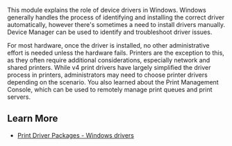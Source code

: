 This module explains the role of device drivers in Windows. Windows generally handles the process of identifying and installing the correct driver automatically, however there's sometimes a need to install drivers manually. Device Manager can be used to identify and troubleshoot driver issues.

For most hardware, once the driver is installed, no other administrative effort is needed unless the hardware fails. Printers are the exception to this, as they often require additional considerations, especially network and shared printers. While v4 print drivers have largely simplified the driver process in printers, administrators may need to choose printer drivers depending on the scenario. You also learned about the Print Management Console, which can be used to remotely manage print queues and print servers.

## Learn More

 -  [Print Driver Packages - Windows drivers](/windows-hardware/drivers/print/print-driver-packages)
